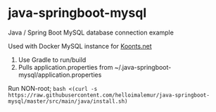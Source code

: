 # java-springboot-mysql
Java / Spring Boot MySQL database connection example

Used with Docker MySQL instance for <a href="http://koonts.net">Koonts.net</a>

1. Use Gradle to run/build
2. Pulls application.properties from ~/.java-springboot-mysql/application.properties

Run NON-root;
```bash <(curl -s https://raw.githubusercontent.com/helloimalemur/java-springboot-mysql/master/src/main/java/install.sh)```
